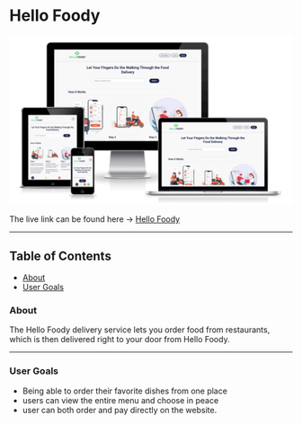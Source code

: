 # Hello Foody

![Am I Responsive](docs/readme/responsive.png)

The live link can be found here -> [Hello Foody](https://ci-pp4-the-diplomat.herokuapp.com/)

<hr>

## Table of Contents
  - [About](#about)
  - [User Goals](#user-goals)


### About

The Hello Foody delivery service lets you order food from restaurants, which is then delivered right to your door from Hello Foody.

<hr>

### User Goals

- Being able to order their favorite dishes from one place
- users can view the entire menu and choose in peace
- user can both order and pay directly on the website.

